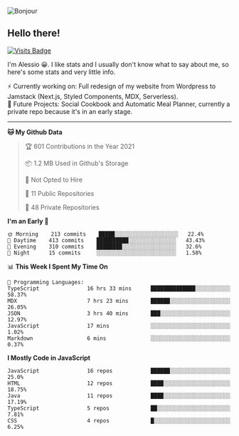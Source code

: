 ![Bonjour](https://i.redd.it/ayih4qogh2a51.png)

## Hello there!
[![Visits Badge](https://badges.pufler.dev/visits/PandaSekh/PandaSekh)](https://alessiofranceschi.me)

I'm Alessio 😀. I like stats and I usually don't know what to say about me, so here's some stats and very little info.

⚡ Currently working on: Full redesign of my website from Wordpress to Jamstack (Next.js, Styled Components, MDX, Serverless).  
🤔 Future Projects: Social Cookbook and Automatic Meal Planner, currently a private repo because it's in an early stage.

---

<!--START_SECTION:waka-->
**🐱 My Github Data** 

> 🏆 601 Contributions in the Year 2021
 > 
> 📦 1.2 MB Used in Github's Storage 
 > 
> 🚫 Not Opted to Hire
 > 
> 📜 11 Public Repositories 
 > 
> 🔑 48 Private Repositories  
 > 
**I'm an Early 🐤** 

```text
🌞 Morning    213 commits    █████░░░░░░░░░░░░░░░░░░░░   22.4% 
🌆 Daytime    413 commits    ██████████░░░░░░░░░░░░░░░   43.43% 
🌃 Evening    310 commits    ████████░░░░░░░░░░░░░░░░░   32.6% 
🌙 Night      15 commits     ░░░░░░░░░░░░░░░░░░░░░░░░░   1.58%

```


📊 **This Week I Spent My Time On** 

```text
💬 Programming Languages: 
TypeScript               16 hrs 33 mins      ██████████████░░░░░░░░░░░   58.37% 
MDX                      7 hrs 23 mins       ██████░░░░░░░░░░░░░░░░░░░   26.05% 
JSON                     3 hrs 40 mins       ███░░░░░░░░░░░░░░░░░░░░░░   12.97% 
JavaScript               17 mins             ░░░░░░░░░░░░░░░░░░░░░░░░░   1.02% 
Markdown                 6 mins              ░░░░░░░░░░░░░░░░░░░░░░░░░   0.37%

```

**I Mostly Code in JavaScript** 

```text
JavaScript               16 repos            ██████░░░░░░░░░░░░░░░░░░░   25.0% 
HTML                     12 repos            ████░░░░░░░░░░░░░░░░░░░░░   18.75% 
Java                     11 repos            ████░░░░░░░░░░░░░░░░░░░░░   17.19% 
TypeScript               5 repos             ██░░░░░░░░░░░░░░░░░░░░░░░   7.81% 
CSS                      4 repos             █░░░░░░░░░░░░░░░░░░░░░░░░   6.25%

```



<!--END_SECTION:waka-->
